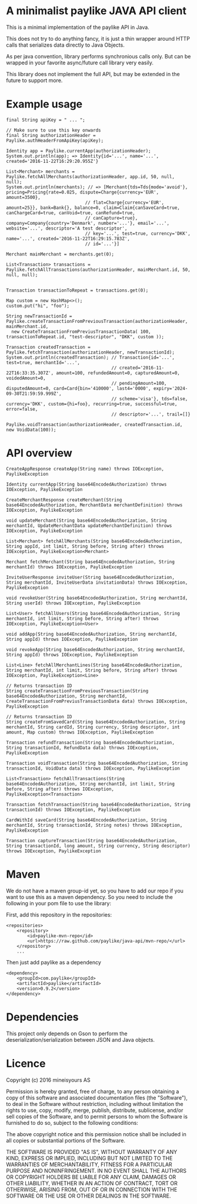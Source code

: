 # A minimalist paylike JAVA API client

This is a minimal implementation of the paylike API in Java.

This does not try to do anything fancy, it is just a thin wrapper around HTTP calls that serializes data directly to Java Objects.

As per java convention, library performs synchronious calls only. But can be wrapped in your favorite async/future call library very easily.

This library does not implement the full API, but may be extended in the future to support more.

# Example usage

    final String apiKey = " ... ";

    // Make sure to use this key onwards
    final String authorizationHeader = Paylike.authHeaderFromApiKey(apiKey);

    Identity app = Paylike.currentApp(authorizationHeader);
    System.out.println(app); => Identity{id='...', name='...', created='2016-11-22T16:29:20.955Z'}

    List<Merchant> merchants = Paylike.fetchAllMerchants(authorizationHeader, app.id, 50, null, null);
    System.out.println(merchants); // => [Merchant{tds=Tds{mode='avoid'}, pricing=Pricing{rate=0.025, dispute=Charge{currency='EUR', amount=3500},
                                  // flat=Charge{currency='EUR', amount=25}}, bank=Bank{}, balance=0, claim=Claim{canSaveCard=true, canChargeCard=true, canVoid=true, canRefund=true,
                                  // canCapture=true}, company=Company{country='Denmark', number='...'}, email='...', website='...', descriptor='A test descriptor',
                                  // key='...', test=true, currency='DKK', name='...', created='2016-11-22T16:29:15.783Z',
                                  // id='...'}]

    Merchant mainMerchant = merchants.get(0);

    List<Transaction> transactions = Paylike.fetchAllTransactions(authorizationHeader, mainMerchant.id, 50, null, null);


    Transaction transactionToRepeat = transactions.get(0);

    Map custom = new HashMap<>();
    custom.put("hi", "foo");

    String newTransactionId =
    Paylike.createTransactionFromPreviousTransaction(authorizationHeader, mainMerchant.id,
      new CreateTransactionFromPreviusTransactionData( 100, transactionToRepeat.id, "test-descriptor", "DKK", custom ));

    Transaction createdTransaction = Paylike.fetchTransaction(authorizationHeader, newTransactionId);
    System.out.println(createdTransaction); // Transaction{id='...', test=true, merchantId='...',
                                            // created='2016-11-22T16:33:35.307Z', amount=100, refundedAmount=0, capturedAmount=0, voidedAmount=0,
                                            // pendingAmount=100, disputedAmount=0, card=Card{bin='410000', last4='0000', expiry='2024-09-30T21:59:59.999Z',
                                            // scheme='visa'}, tds=false, currency='DKK', custom={hi=foo}, recurring=true, successful=true, error=false,
                                            // descriptor='...', trail=[]}

    Paylike.voidTransaction(authorizationHeader, createdTransaction.id, new VoidData(100));

# API overview

    CreateAppResponse createApp(String name) throws IOException, PaylikeException

    Identity currentApp(String base64EncodedAuthorization) throws IOException, PaylikeException

    CreateMerchantResponse createMerchant(String base64EncodedAuthorization, MerchantData merchantDefinition) throws IOException, PaylikeException

    void updateMerchant(String base64EncodedAuthorization, String merchantId, UpdateMerchantData updateMerchantDefinition) throws IOException, PaylikeException

    List<Merchant> fetchAllMerchants(String base64EncodedAuthorization, String appId, int limit, String before, String after) throws IOException, PaylikeException<Merchant>

    Merchant fetchMerchant(String base64EncodedAuthorization, String merchantId) throws IOException, PaylikeException

    InviteUserResponse inviteUser(String base64EncodedAuthorization, String merchantId, InviteUserData invitationData) throws IOException, PaylikeException

    void revokeUser(String base64EncodedAuthorization, String merchantId, String userId) throws IOException, PaylikeException

    List<User> fetchAllUsers(String base64EncodedAuthorization, String merchantId, int limit, String before, String after) throws IOException, PaylikeException<User>

    void addApp(String base64EncodedAuthorization, String merchantId, String appId) throws IOException, PaylikeException

    void revokeApp(String base64EncodedAuthorization, String merchantId, String appId) throws IOException, PaylikeException

    List<Line> fetchAllMerchantLines(String base64EncodedAuthorization, String merchantId, int limit, String before, String after) throws IOException, PaylikeException<Line>

    // Returns transaction ID
    String createTransactionFromPreviousTransaction(String base64EncodedAuthorization, String merchantId, CreateTransactionFromPreviusTransactionData data) throws IOException, PaylikeException

    // Returns transaction ID
    String createFromSavedCard(String base64EncodedAuthorization, String merchantId, String cardId, String currency, String descriptor, int amount, Map custom) throws IOException, PaylikeException

    Transaction refundTransaction(String base64EncodedAuthorization, String transactionId, RefundData data) throws IOException, PaylikeException

    Transaction voidTransaction(String base64EncodedAuthorization, String transactionId, VoidData data) throws IOException, PaylikeException

    List<Transaction> fetchAllTransactions(String base64EncodedAuthorization, String merchantId, int limit, String before, String after) throws IOException, PaylikeException<Transaction>

    Transaction fetchTransaction(String base64EncodedAuthorization, String transactionId) throws IOException, PaylikeException

    CardWithId saveCard(String base64EncodedAuthorization, String merchantId, String transactionId, String notes) throws IOException, PaylikeException

    Transaction captureTransaction(String base64EncodedAuthorization, String transactionId, long amount, String currency, String descriptor) throws IOException, PaylikeException

# Maven

We do not have a maven group-id yet, so you have to add our repo if you want to use this as a maven dependency.
So you need to include the following in your pom file to use the library:

First, add this repository in the repositories:

    <repositories>
        <repository>
            <id>paylike-mvn-repo</id>
            <url>https://raw.github.com/paylike/java-api/mvn-repo/</url>
        </repository>
        ...

Then just add paylike as a dependency

    <dependency>
        <groupId>com.paylike</groupId>
        <artifactId>paylike</artifactId>
        <version>0.9.2</version>
    </dependency>

# Dependencies

This project only depends on Gson to perform the deserialization/serialization between JSON and Java objects.

# Licence

Copyright (c) 2016 mineisyours AS

Permission is hereby granted, free of charge, to any person obtaining a copy of this software and associated documentation files (the "Software"), to deal in the Software without restriction, including without limitation the rights to use, copy, modify, merge, publish, distribute, sublicense, and/or sell copies of the Software, and to permit persons to whom the Software is furnished to do so, subject to the following conditions:

The above copyright notice and this permission notice shall be included in all copies or substantial portions of the Software.

THE SOFTWARE IS PROVIDED "AS IS", WITHOUT WARRANTY OF ANY KIND, EXPRESS OR IMPLIED, INCLUDING BUT NOT LIMITED TO THE WARRANTIES OF MERCHANTABILITY, FITNESS FOR A PARTICULAR PURPOSE AND NONINFRINGEMENT. IN NO EVENT SHALL THE AUTHORS OR COPYRIGHT HOLDERS BE LIABLE FOR ANY CLAIM, DAMAGES OR OTHER LIABILITY, WHETHER IN AN ACTION OF CONTRACT, TORT OR OTHERWISE, ARISING FROM, OUT OF OR IN CONNECTION WITH THE SOFTWARE OR THE USE OR OTHER DEALINGS IN THE SOFTWARE.